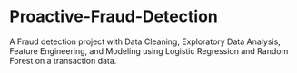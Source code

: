 # Proactive-Fraud-Detection
A Fraud detection project with Data Cleaning, Exploratory Data Analysis, Feature Engineering, and Modeling using Logistic Regression and Random Forest on a transaction data.
